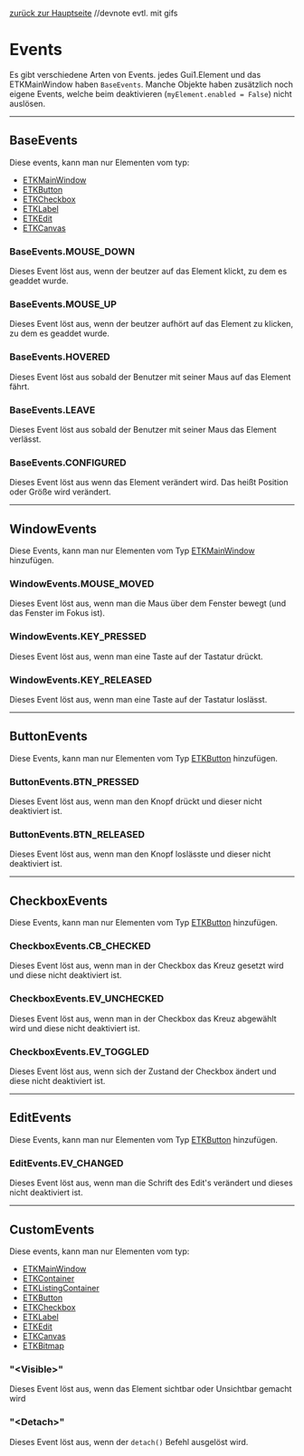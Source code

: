 [zurück zur Hauptseite](./_Dokumentation)
//devnote evtl. mit gifs
# Events
Es gibt verschiedene Arten von Events. jedes Gui1.Element und das ETKMainWindow haben `BaseEvents`. Manche Objekte haben zusätzlich noch eigene Events, welche beim deaktivieren (`myElement.enabled = False`) nicht auslösen.

---
## BaseEvents
Diese events, kann man nur Elementen vom typ:
* [ETKMainWindow](./ETKMainWindow)
* [ETKButton](./ETKButton)
* [ETKCheckbox](./ETKCheckbox)
* [ETKLabel](./ETKLabel)
* [ETKEdit](./ETKEdit)
* [ETKCanvas](./ETKCanvas)
### BaseEvents.MOUSE_DOWN
Dieses Event löst aus, wenn der beutzer auf das Element klickt, zu dem es geaddet wurde.
### BaseEvents.MOUSE_UP
Dieses Event löst aus, wenn der beutzer aufhört auf das Element zu klicken, zu dem es geaddet wurde.
### BaseEvents.HOVERED
Dieses Event löst aus sobald der Benutzer mit seiner Maus auf das Element fährt.
### BaseEvents.LEAVE
Dieses Event löst aus sobald der Benutzer mit seiner Maus das Element verlässt.
### BaseEvents.CONFIGURED
Dieses Event löst aus wenn das Element verändert wird. Das heißt Position oder Größe wird verändert.

---
## WindowEvents
Diese Events, kann man nur Elementen vom Typ [ETKMainWindow](./ETKMainWindow) hinzufügen.
### WindowEvents.MOUSE_MOVED
Dieses Event löst aus, wenn man die Maus über dem Fenster bewegt (und das Fenster im Fokus ist).
### WindowEvents.KEY_PRESSED
Dieses Event löst aus, wenn man eine Taste auf der Tastatur drückt.
### WindowEvents.KEY_RELEASED
Dieses Event löst aus, wenn man eine Taste auf der Tastatur loslässt.

---
## ButtonEvents
Diese Events, kann man nur Elementen vom Typ [ETKButton](./ETKMainWindow) hinzufügen.
### ButtonEvents.BTN_PRESSED
Dieses Event löst aus, wenn man den Knopf drückt und dieser nicht deaktiviert ist.
### ButtonEvents.BTN_RELEASED
Dieses Event löst aus, wenn man den Knopf loslässte und dieser nicht deaktiviert ist.

---
## CheckboxEvents
Diese Events, kann man nur Elementen vom Typ [ETKButton](./ETKCheckbox) hinzufügen.
### CheckboxEvents.CB_CHECKED
Dieses Event löst aus, wenn man in der Checkbox das Kreuz gesetzt wird und diese nicht deaktiviert ist.
### CheckboxEvents.EV_UNCHECKED
Dieses Event löst aus, wenn man in der Checkbox das Kreuz abgewählt wird und diese nicht deaktiviert ist.
### CheckboxEvents.EV_TOGGLED
Dieses Event löst aus, wenn sich der Zustand der Checkbox ändert und diese nicht deaktiviert ist.

---
## EditEvents
Diese Events, kann man nur Elementen vom Typ [ETKButton](./ETKEdit) hinzufügen.
### EditEvents.EV_CHANGED
Dieses Event löst aus, wenn man die Schrift des Edit's verändert und dieses nicht deaktiviert ist.

---
## CustomEvents
Diese events, kann man nur Elementen vom typ:
* [ETKMainWindow](./ETKMainWindow)
* [ETKContainer](./ETKContainer)
* [ETKListingContainer](./ETKLstingContainer)
* [ETKButton](./ETKButton)
* [ETKCheckbox](./ETKCheckbox)
* [ETKLabel](./ETKLabel)
* [ETKEdit](./ETKEdit)
* [ETKCanvas](./ETKCanvas)
* [ETKBitmap](./ETKBitmap)
### "<Visible\>"
Dieses Event löst aus, wenn das Element sichtbar oder Unsichtbar gemacht wird
### "<Detach\>"
Dieses Event löst aus, wenn der `detach()` Befehl ausgelöst wird.